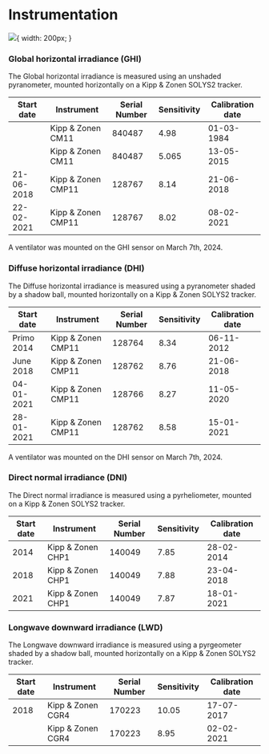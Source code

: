 # Instrumentation

![](figures/dtu-solar-station.png){ width: 200px; }

### Global horizontal irradiance (GHI)

The Global horizontal irradiance is measured using an unshaded pyranometer, mounted horizontally on a Kipp & Zonen SOLYS2 tracker.

| Start date | Instrument         | Serial Number | Sensitivity | Calibration date |
| ---------- | ------------------ | ------------- | ----------- | ---------------- |
|            | Kipp & Zonen CM11  | 840487        | 4.98        | 01-03-1984       |
|            | Kipp & Zonen CM11  | 840487        | 5.065       | 13-05-2015       |
| 21-06-2018 | Kipp & Zonen CMP11 | 128767        | 8.14        | 21-06-2018       |
| 22-02-2021 | Kipp & Zonen CMP11 | 128767        | 8.02        | 08-02-2021       |

A ventilator was mounted on the GHI sensor on March 7th, 2024.


### Diffuse horizontal irradiance (DHI)

The Diffuse horizontal irradiance is measured using a pyranometer shaded by a shadow ball, mounted horizontally on a Kipp & Zonen SOLYS2 tracker.

| Start date | Instrument         | Serial Number | Sensitivity | Calibration date |
| ---------- | ------------------ | ------------- | ----------- | ---------------- |
| Primo 2014 | Kipp & Zonen CMP11 | 128764        | 8.34        | 06-11-2012       |
| June 2018  | Kipp & Zonen CMP11 | 128762        | 8.76        | 21-06-2018       |
| 04-01-2021 | Kipp & Zonen CMP11 | 128766        | 8.27        | 11-05-2020       |
| 28-01-2021 | Kipp & Zonen CMP11 | 128762        | 8.58        | 15-01-2021       |

A ventilator was mounted on the DHI sensor on March 7th, 2024.


### Direct normal irradiance (DNI)

The Direct normal irradiance is measured using a pyrheliometer, mounted on a Kipp & Zonen SOLYS2 tracker.

| Start date | Instrument         | Serial Number | Sensitivity | Calibration date |
| ---------- | ------------------ | ------------- | ----------- | ---------------- |
| 2014       | Kipp & Zonen CHP1  | 140049        | 7.85        | 28-02-2014       |
| 2018       | Kipp & Zonen CHP1  | 140049        | 7.88        | 23-04-2018       |
| 2021       | Kipp & Zonen CHP1  | 140049        | 7.87        | 18-01-2021       |



### Longwave downward irradiance (LWD)

The Longwave downward irradiance is measured using a pyrgeometer shaded by a shadow ball, mounted horizontally on a Kipp & Zonen SOLYS2 tracker.

| Start date | Instrument         | Serial Number | Sensitivity | Calibration date |
| ---------- | ------------------ | ------------- | ----------- | ---------------- |
| 2018       | Kipp & Zonen CGR4  | 170223        | 10.05       | 17-07-2017       |
|            | Kipp & Zonen CGR4  | 170223        | 8.95        | 02-02-2021       |
